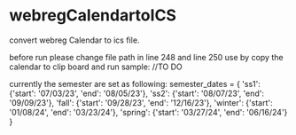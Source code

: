 # webregCalendartoICS
convert webreg Calendar to ics file.

before run please change file path in line 248 and line 250
use by copy the calendar to clip board and run
sample:
//TO DO




currently the semester are set as following:
semester_dates = {
    'ss1': {'start': '07/03/23', 'end': '08/05/23'},
    'ss2': {'start': '08/07/23', 'end': '09/09/23'},
    'fall': {'start': '09/28/23', 'end': '12/16/23'},
    'winter': {'start': '01/08/24', 'end': '03/23/24'},
    'spring': {'start': '03/27/24', 'end': '06/16/24'}
}
